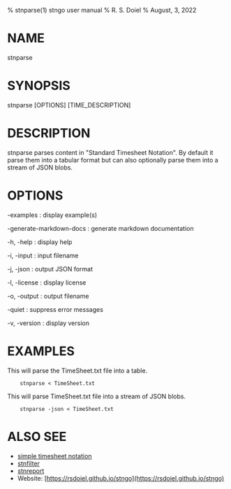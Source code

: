 % stnparse(1) stngo user manual
% R. S. Doiel
% August, 3, 2022


# NAME

stnparse

# SYNOPSIS

stnparse [OPTIONS] [TIME_DESCRIPTION]

# DESCRIPTION

stnparse parses content in "Standard Timesheet Notation". By default
it parse them into a tabular format but can also optionally
parse them into a stream of JSON blobs.

# OPTIONS

-examples
: display example(s)

-generate-markdown-docs
: generate markdown documentation

-h, -help
: display help

-i, -input
: input filename

-j, -json
: output JSON format

-l, -license
: display license

-o, -output
: output filename

-quiet
: suppress error messages

-v, -version
: display version

# EXAMPLES

This will parse the TimeSheet.txt file into a table.

```shell
	stnparse < TimeSheet.txt
```

This will parse TimeSheet.txt file into a stream of JSON blobs.

```shell
	stnparse -json < TimeSheet.txt
```

# ALSO SEE

- [simple timesheet notation](stn.html)
- [stnfilter](stnfilter.html)
- [stnreport](stnreport.html)
- Website: [https://rsdoiel.github.io/stngo](https://rsdoiel.github.io/stngo)

